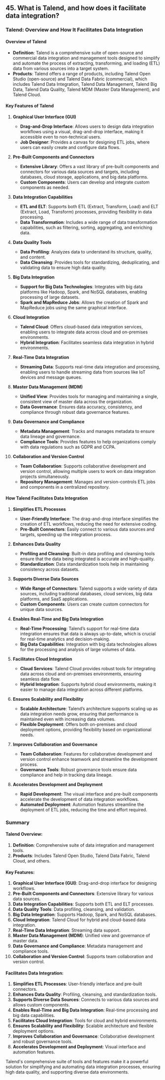## 45. What is Talend, and how does it facilitate data integration?


### Talend: Overview and How It Facilitates Data Integration

#### Overview of Talend

- **Definition**: Talend is a comprehensive suite of open-source and commercial data integration and management tools designed to simplify and automate the process of extracting, transforming, and loading (ETL) data from various sources into a target system.
- **Products**: Talend offers a range of products, including Talend Open Studio (open-source) and Talend Data Fabric (commercial), which includes Talend Data Integration, Talend Data Management, Talend Big Data, Talend Data Quality, Talend MDM (Master Data Management), and Talend Cloud.

#### Key Features of Talend

1. **Graphical User Interface (GUI)**
   - **Drag-and-Drop Interface**: Allows users to design data integration workflows using a visual, drag-and-drop interface, making it accessible even to non-technical users.
   - **Job Designer**: Provides a canvas for designing ETL jobs, where users can easily create and configure data flows.

2. **Pre-Built Components and Connectors**
   - **Extensive Library**: Offers a vast library of pre-built components and connectors for various data sources and targets, including databases, cloud storage, applications, and big data platforms.
   - **Custom Components**: Users can develop and integrate custom components as needed.

3. **Data Integration Capabilities**
   - **ETL and ELT**: Supports both ETL (Extract, Transform, Load) and ELT (Extract, Load, Transform) processes, providing flexibility in data processing.
   - **Data Transformation**: Includes a wide range of data transformation capabilities, such as filtering, sorting, aggregating, and enriching data.

4. **Data Quality Tools**
   - **Data Profiling**: Analyzes data to understand its structure, quality, and content.
   - **Data Cleansing**: Provides tools for standardizing, deduplicating, and validating data to ensure high data quality.

5. **Big Data Integration**
   - **Support for Big Data Technologies**: Integrates with big data platforms like Hadoop, Spark, and NoSQL databases, enabling processing of large datasets.
   - **Spark and MapReduce Jobs**: Allows the creation of Spark and MapReduce jobs using the same graphical interface.

6. **Cloud Integration**
   - **Talend Cloud**: Offers cloud-based data integration services, enabling users to integrate data across cloud and on-premises environments.
   - **Hybrid Integration**: Facilitates seamless data integration in hybrid environments.

7. **Real-Time Data Integration**
   - **Streaming Data**: Supports real-time data integration and processing, enabling users to handle streaming data from sources like IoT devices and message queues.

8. **Master Data Management (MDM)**
   - **Unified View**: Provides tools for managing and maintaining a single, consistent view of master data across the organization.
   - **Data Governance**: Ensures data accuracy, consistency, and compliance through robust data governance features.

9. **Data Governance and Compliance**
   - **Metadata Management**: Tracks and manages metadata to ensure data lineage and governance.
   - **Compliance Tools**: Provides features to help organizations comply with data regulations such as GDPR and CCPA.

10. **Collaboration and Version Control**
    - **Team Collaboration**: Supports collaborative development and version control, allowing multiple users to work on data integration projects simultaneously.
    - **Repository Management**: Manages and version-controls ETL jobs and components in a centralized repository.

#### How Talend Facilitates Data Integration

1. **Simplifies ETL Processes**
   - **User-Friendly Interface**: The drag-and-drop interface simplifies the creation of ETL workflows, reducing the need for extensive coding.
   - **Pre-Built Connectors**: Easily connect to various data sources and targets, speeding up the integration process.

2. **Enhances Data Quality**
   - **Profiling and Cleansing**: Built-in data profiling and cleansing tools ensure that the data being integrated is accurate and high-quality.
   - **Standardization**: Data standardization tools help in maintaining consistency across datasets.

3. **Supports Diverse Data Sources**
   - **Wide Range of Connectors**: Talend supports a wide variety of data sources, including traditional databases, cloud services, big data platforms, and SaaS applications.
   - **Custom Components**: Users can create custom connectors for unique data sources.

4. **Enables Real-Time and Big Data Integration**
   - **Real-Time Processing**: Talend’s support for real-time data integration ensures that data is always up-to-date, which is crucial for real-time analytics and decision-making.
   - **Big Data Capabilities**: Integration with big data technologies allows for the processing and analysis of large volumes of data.

5. **Facilitates Cloud Integration**
   - **Cloud Services**: Talend Cloud provides robust tools for integrating data across cloud and on-premises environments, ensuring seamless data flow.
   - **Hybrid Integration**: Supports hybrid cloud environments, making it easier to manage data integration across different platforms.

6. **Ensures Scalability and Flexibility**
   - **Scalable Architecture**: Talend’s architecture supports scaling up as data integration needs grow, ensuring that performance is maintained even with increasing data volumes.
   - **Flexible Deployment**: Offers both on-premises and cloud deployment options, providing flexibility based on organizational needs.

7. **Improves Collaboration and Governance**
   - **Team Collaboration**: Features for collaborative development and version control enhance teamwork and streamline the development process.
   - **Governance Tools**: Robust governance tools ensure data compliance and help in tracking data lineage.

8. **Accelerates Development and Deployment**
   - **Rapid Development**: The visual interface and pre-built components accelerate the development of data integration workflows.
   - **Automated Deployment**: Automation features streamline the deployment of ETL jobs, reducing the time and effort required.

### Summary

#### Talend Overview:
1. **Definition**: Comprehensive suite of data integration and management tools.
2. **Products**: Includes Talend Open Studio, Talend Data Fabric, Talend Cloud, and others.

#### Key Features:
1. **Graphical User Interface (GUI)**: Drag-and-drop interface for designing workflows.
2. **Pre-Built Components and Connectors**: Extensive library for various data sources.
3. **Data Integration Capabilities**: Supports both ETL and ELT processes.
4. **Data Quality Tools**: Data profiling, cleansing, and validation.
5. **Big Data Integration**: Supports Hadoop, Spark, and NoSQL databases.
6. **Cloud Integration**: Talend Cloud for hybrid and cloud-based data integration.
7. **Real-Time Data Integration**: Streaming data support.
8. **Master Data Management (MDM)**: Unified view and governance of master data.
9. **Data Governance and Compliance**: Metadata management and compliance tools.
10. **Collaboration and Version Control**: Supports team collaboration and version control.

#### Facilitates Data Integration:
1. **Simplifies ETL Processes**: User-friendly interface and pre-built connectors.
2. **Enhances Data Quality**: Profiling, cleansing, and standardization tools.
3. **Supports Diverse Data Sources**: Connects to various data sources and allows custom components.
4. **Enables Real-Time and Big Data Integration**: Real-time processing and big data capabilities.
5. **Facilitates Cloud Integration**: Tools for cloud and hybrid environments.
6. **Ensures Scalability and Flexibility**: Scalable architecture and flexible deployment options.
7. **Improves Collaboration and Governance**: Collaborative development and robust governance tools.
8. **Accelerates Development and Deployment**: Visual interface and automation features.

Talend's comprehensive suite of tools and features make it a powerful solution for simplifying and automating data integration processes, ensuring high data quality, and supporting diverse data environments.